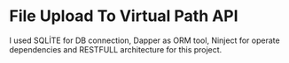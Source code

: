 # File Upload To Virtual Path API
I used SQLİTE for DB connection, Dapper as ORM tool, Ninject for operate dependencies and RESTFULL architecture for this project. 
